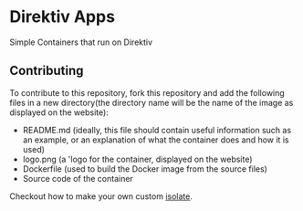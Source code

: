 # Direktiv Apps

Simple Containers that run on Direktiv

## Contributing

To contribute to this repository, fork this repository and add the following files in a new directory(the directory name will be the name of the image as displayed on the website):

  - README.md (ideally, this file should contain useful information such as an example, or an explanation of what the container does and how it is used)
  - logo.png (a 'logo for the container, displayed on the website)
  - Dockerfile (used to build the Docker image from the source files)
  - Source code of the container
  
Checkout how to make your own custom [isolate](https://github.com/vorteil/direktiv-apps/tree/master/examples).